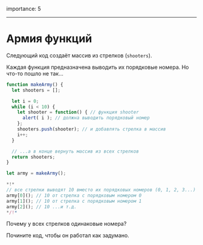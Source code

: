 importance: 5

---

# Армия функций

Следующий код создаёт массив из стрелков (`shooters`).

Каждая функция предназначена выводить их порядковые номера. Но что-то пошло не так...

```js run
function makeArmy() {
  let shooters = [];

  let i = 0;
  while (i < 10) {
    let shooter = function() { // функция shooter
      alert( i ); // должна выводить порядковый номер
    };
    shooters.push(shooter); // и добавлять стрелка в массив
    i++;
  }

  // ...а в конце вернуть массив из всех стрелков
  return shooters; 
}

let army = makeArmy();

*!*
// все стрелки выводят 10 вместо их порядковых номеров (0, 1, 2, 3...)
army[0](); // 10 от стрелка с порядковым номером 0
army[1](); // 10 от стрелка с порядковым номером 1
army[2](); // 10 ...и т.д.
*/!*
```

Почему у всех стрелков одинаковые номера? 

Почините код, чтобы он работал как задумано.

